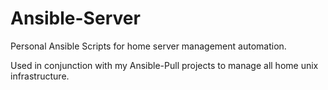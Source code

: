 # Ansible-Server
Personal Ansible Scripts for home server management automation.

Used in conjunction with my Ansible-Pull projects to manage all home unix infrastructure.